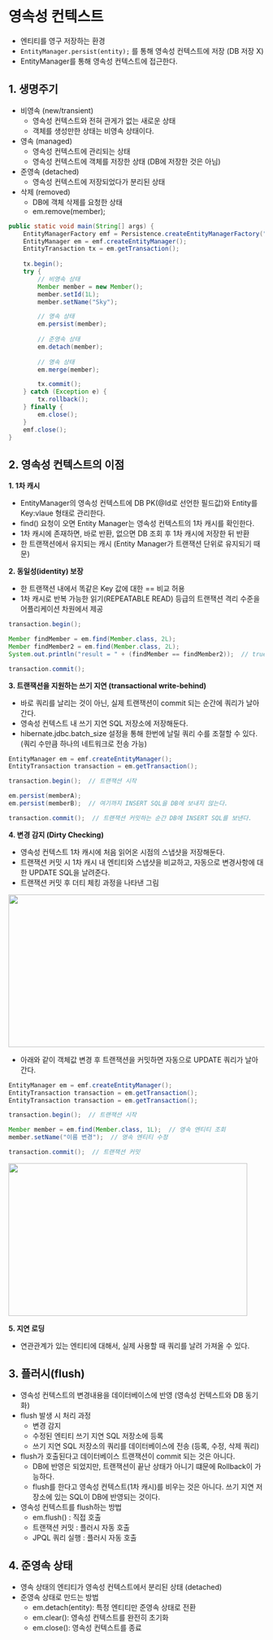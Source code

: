 # 영속성 컨텍스트
* 엔티티를 영구 저장하는 환경
* `EntityManager.persist(entity);` 를 통해 영속성 컨텍스트에 저장 (DB 저장 X)
* EntityManager를 통해 영속성 컨텍스트에 접근한다.

## 1. 생명주기
* 비영속 (new/transient)
  * 영속성 컨텍스트와 전혀 관게가 없는 새로운 상태
  * 객체를 생성만한 상태는 비영속 상태이다.
* 영속 (managed)
  * 영속성 컨텍스트에 관리되는 상태
  * 영속성 컨텍스트에 객체를 저장한 상태 (DB에 저장한 것은 아님)
* 준영속 (detached)
  * 영속성 컨텍스트에 저장되었다가 분리된 상태
* 삭제 (removed)
  * DB에 객체 삭제를 요청한 상태
  * em.remove(member);
```java
public static void main(String[] args) {
    EntityManagerFactory emf = Persistence.createEntityManagerFactory("hello");
    EntityManager em = emf.createEntityManager();
    EntityTransaction tx = em.getTransaction();
    
    tx.begin();
    try {
        // 비영속 상태
        Member member = new Member();
        member.setId(1L);
        member.setName("Sky");

        // 영속 상태
        em.persist(member);
        
        // 준영속 상태
        em.detach(member);
        
        // 영속 상태
        em.merge(member);

        tx.commit();
    } catch (Exception e) {
        tx.rollback();
    } finally {
        em.close();
    }
    emf.close();
}
```

## 2. 영속성 컨텍스트의 이점
**1. 1차 캐시**
* EntityManager의 영속성 컨텍스트에 DB PK(@Id로 선언한 필드값)와 Entity를 Key:vlaue 형태로 관리한다.
* find() 요청이 오면 Entity Manager는 영속성 컨텍스트의 1차 캐시를 확인한다.
* 1차 캐시에 존재하면, 바로 반환, 없으면 DB 조회 후 1차 캐시에 저장한 뒤 반환
* 한 트랜잭션에서 유지되는 캐시 (Entity Manager가 트랜잭션 단위로 유지되기 때문)

**2. 동일성(identity) 보장**
* 한 트랜잭션 내에서 똑같은 Key 값에 대한 == 비교 허용
* 1차 캐시로 반복 가능한 읽기(REPEATABLE READ) 등급의 트랜잭션 격리 수준을 어플리케이션 차원에서 제공
```java
transaction.begin();

Member findMember = em.find(Member.class, 2L);
Member findMember2 = em.find(Member.class, 2L);
System.out.println("result = " + (findMember == findMember2));  // true

transaction.commit();
```

**3. 트랜잭션을 지원하는 쓰기 지연 (transactional write-behind)**
* 바로 쿼리를 날리는 것이 아닌, 실제 트랜잭션이 commit 되는 순간에 쿼리가 날아간다.
* 영속성 컨텍스트 내 쓰기 지연 SQL 저장소에 저장해둔다.
* hibernate.jdbc.batch_size 설정을 통해 한번에 날릴 쿼리 수를 조절할 수 있다. (쿼리 수만큼 하나의 네트워크로 전송 가능)
```java
EntityManager em = emf.createEntityManager();
EntityTransaction transaction = em.getTransaction();

transaction.begin();  // 트랜잭션 시작

em.persist(memberA); 
em.persist(memberB);  // 여기까지 INSERT SQL을 DB에 보내지 않는다. 

transaction.commit();  // 트랜잭션 커밋하는 순간 DB에 INSERT SQL를 보낸다.
```

**4. 변경 감지 (Dirty Checking)**
* 영속성 컨텍스트 1차 캐시에 처음 읽어온 시점의 스냅샷을 저장해둔다.
* 트랜잭션 커밋 시 1차 캐시 내 엔티티와 스냅샷을 비교하고, 자동으로 변경사항에 대한 UPDATE SQL을 날려준다.
* 트랜잭션 커밋 후 더티 체킹 과정을 나타낸 그림
<image src="https://user-images.githubusercontent.com/50009240/213785186-f6d7ab10-3574-451b-9d29-751783012329.png" width="550" height="300">

* 아래와 같이 객체값 변경 후 트랜잭션을 커밋하면 자동으로 UPDATE 쿼리가 날아간다.
```java
EntityManager em = emf.createEntityManager();
EntityTransaction transaction = em.getTransaction();
EntityTransaction transaction = em.getTransaction();

transaction.begin();  // 트랜잭션 시작

Member member = em.find(Member.class, 1L);  // 영속 엔티티 조회
member.setName("이름 변경");  // 영속 엔티티 수정

transaction.commit();  // 트랜잭션 커밋
```
<img src="https://user-images.githubusercontent.com/50009240/213785660-30b4b669-357b-4548-8b30-126b925c3282.png" width="470" height="300">

**5. 지연 로딩**
* 연관관계가 있는 엔티티에 대해서, 실제 사용할 때 쿼리를 날려 가져올 수 있다.

## 3. 플러시(flush)
* 영속성 컨텍스트의 변경내용을 데이터베이스에 반영 (영속성 컨텍스트와 DB 동기화)
* flush 발생 시 처리 과정
  * 변경 감지
  * 수정된 엔티티 쓰기 지연 SQL 저장소에 등록
  * 쓰기 지연 SQL 저장소의 쿼리를 데이터베이스에 전송 (등록, 수정, 삭제 쿼리)
* flush가 호출된다고 데이터베이스 트랜잭션이 commit 되는 것은 아니다.
  * DB에 반영은 되었지만, 트랜잭션이 끝난 상태가 아니기 떄문에 Rollback이 가능하다.
  * flush를 한다고 영속성 컨텍스트(1차 캐시)를 비우는 것은 아니다. 쓰기 지연 저장소에 있는 SQL이 DB에 반영되는 것이다. 
* 영속성 컨텍스트를 flush하는 방법
  * em.flush() : 직접 호출
  * 트랜잭션 커밋 : 플러시 자동 호출
  * JPQL 쿼리 실행 : 플러시 자동 호출

## 4. 준영속 상태
* 영속 상태의 엔티티가 영속성 컨텍스트에서 분리된 상태 (detached)
* 준영속 상태로 만드는 방법
  * em.detach(entity): 특정 엔티티만 준영속 상태로 전환
  * em.clear(): 영속성 컨텍스트를 완전히 초기화
  * em.close(): 영속성 컨텍스트를 종료





